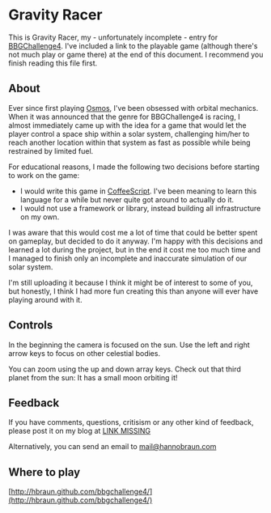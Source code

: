 # Gravity Racer

This is Gravity Racer, my - unfortunately incomplete - entry for
[BBGChallenge4](https://github.com/hughfdjackson/bbgchallenge4). I've included
a link to the playable game (although there's not much play or game there)  at
the end of this document. I recommend you finish reading this file first.

## About

Ever since first playing [Osmos](http://www.hemispheregames.com/osmos/), I've
been obsessed with orbital mechanics. When it was announced that the genre for
BBGChallenge4 is racing, I almost immediately came up with the idea for a game
that would let the player control a space ship within a solar system,
challenging him/her to reach another location within that system as fast as
possible while being restrained by limited fuel.

For educational reasons, I made the following two decisions before starting to
work on the game:

* I would write this game in [CoffeeScript](http://coffeescript.org/). I've been
meaning to learn this language for a while but never quite got around to
actually do it.
* I would not use a framework or library, instead building all infrastructure on
my own.

I was aware that this would cost me a lot of time that could be better spent on
gameplay, but decided to do it anyway. I'm happy with this decisions and learned
a lot during the project, but in the end it cost me too much time and I managed
to finish only an incomplete and inaccurate simulation of our solar system.

I'm still uploading it because I think it might be of interest to some of you,
but honestly, I think I had more fun creating this than anyone will ever have
playing around with it.

## Controls

In the beginning the camera is focused on the sun. Use the left and right arrow
keys to focus on other celestial bodies.

You can zoom using the up and down array keys. Check out that third planet from
the sun: It has a small moon orbiting it!

## Feedback

If you have comments, questions, critisism or any other kind of feedback, please
post it on my blog at [LINK MISSING]()

Alternatively, you can send an email to
[mail@hannobraun.com](mailto:mail@hannobraun.com)

## Where to play

[http://hbraun.github.com/bbgchallenge4/](http://hbraun.github.com/bbgchallenge4/)
